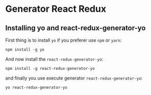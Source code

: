 # Generator React Redux

## Installing yo and react-redux-generator-yo

First thing is to install `yo` if you preferer use `npm` or `yarn`:

``` shell
npm install -g yo
```

And now install the `react-redux-generator-yo`:

``` shell
npm install -g react-redux-generator-yo
```

and finally you use execute generator `react-redux-generator-yo`:

``` shell
yo react-redux-generator-yo
```